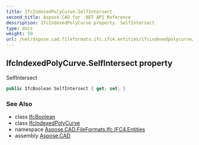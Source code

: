 ```yaml
---
title: IfcIndexedPolyCurve.SelfIntersect
second_title: Aspose.CAD for .NET API Reference
description: IfcIndexedPolyCurve property. SelfIntersect
type: docs
weight: 50
url: /net/aspose.cad.fileformats.ifc.ifc4.entities/ifcindexedpolycurve/selfintersect/
---
```

## IfcIndexedPolyCurve.SelfIntersect property

SelfIntersect

```csharp
public IfcBoolean SelfIntersect { get; set; }
```

### See Also

* class [IfcBoolean](../../../aspose.cad.fileformats.ifc.ifc4.types/ifcboolean/)
* class [IfcIndexedPolyCurve](../)
* namespace [Aspose.CAD.FileFormats.Ifc.IFC4.Entities](../../ifcindexedpolycurve/)
* assembly [Aspose.CAD](../../../)


